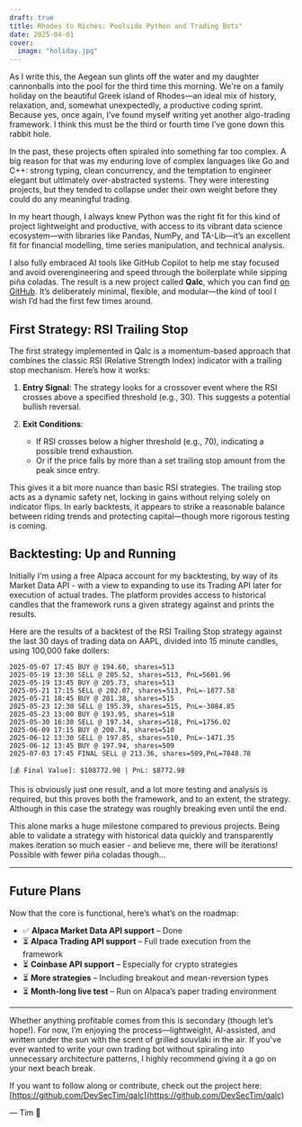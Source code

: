 ```yaml
---
draft: true
title: Rhodes to Riches: Poolside Python and Trading Bots"
date: 2025-04-01
cover:
  image: "holiday.jpg"
---
```


As I write this, the Aegean sun glints off the water and my daughter cannonballs into the pool for the third time this morning. We're on a family holiday on the beautiful Greek island of Rhodes—an ideal mix of history, relaxation, and, somewhat unexpectedly, a productive coding sprint. Because yes, once again, I’ve found myself writing yet another algo-trading framework. I think this must be the third or fourth time I’ve gone down this rabbit hole.

In the past, these projects often spiraled into something far too complex. A big reason for that was my enduring love of complex languages like Go and C++: strong typing, clean concurrency, and the temptation to engineer elegant but ultimately over-abstracted systems. They were interesting projects, but they tended to collapse under their own weight before they could do any meaningful trading. 

In my heart though, I always knew Python was the right fit for this kind of project lightweight and productive, with access to its vibrant data science ecosystem—with libraries like Pandas, NumPy, and TA-Lib—it’s an excellent fit for financial modelling, time series manipulation, and technical analysis.

I also fully embraced AI tools like GitHub Copilot to help me stay focused and avoid overengineering and speed through the boilerplate while sipping piña coladas. The result is a new project called **Qalc**, which you can find [on GitHub](https://github.com/DevSecTim/qalc). It’s deliberately minimal, flexible, and modular—the kind of tool I wish I’d had the first few times around.

## First Strategy: RSI Trailing Stop

The first strategy implemented in Qalc is a momentum-based approach that combines the classic RSI (Relative Strength Index) indicator with a trailing stop mechanism. Here’s how it works:

1. **Entry Signal**: The strategy looks for a crossover event where the RSI crosses above a specified threshold (e.g., 30). This suggests a potential bullish reversal.
2. **Exit Conditions**:

   * If RSI crosses below a higher threshold (e.g., 70), indicating a possible trend exhaustion.
   * Or if the price falls by more than a set trailing stop amount from the peak since entry.

This gives it a bit more nuance than basic RSI strategies. The trailing stop acts as a dynamic safety net, locking in gains without relying solely on indicator flips. In early backtests, it appears to strike a reasonable balance between riding trends and protecting capital—though more rigorous testing is coming.

## Backtesting: Up and Running

Initially I'm using a free Alpaca account for my backtesting, by way of its Market Data API - with a view to expanding to use its Trading API later for execution of actual trades. The platform provides access to historical candles that the framework runs a given strategy against and prints the results.

Here are the results of a backtest of the RSI Trailing Stop strategy against the last 30 days of trading data on AAPL, divided into 15 minute candles, using 100,000 fake dollers:

```
2025-05-07 17:45 BUY @ 194.60, shares=513
2025-05-19 13:30 SELL @ 205.52, shares=513, PnL=5601.96
2025-05-19 13:45 BUY @ 205.73, shares=513
2025-05-21 17:15 SELL @ 202.07, shares=513, PnL=-1877.58
2025-05-21 18:45 BUY @ 201.38, shares=515
2025-05-23 12:30 SELL @ 195.39, shares=515, PnL=-3084.85
2025-05-23 13:00 BUY @ 193.95, shares=518
2025-05-30 16:30 SELL @ 197.34, shares=518, PnL=1756.02
2025-06-09 17:15 BUY @ 200.74, shares=510
2025-06-12 13:30 SELL @ 197.85, shares=510, PnL=-1471.35
2025-06-12 13:45 BUY @ 197.94, shares=509
2025-07-03 17:45 FINAL SELL @ 213.36, shares=509,PnL=7848.78

[💰 Final Value]: $108772.98 | PnL: $8772.98
```

This is obviously just one result, and a lot more testing and analysis is required, but this proves both the framework, and to an extent, the strategy.  Although in this case the strategy was roughly breaking even until the end.

This alone marks a huge milestone compared to previous projects. Being able to validate a strategy with historical data quickly and transparently makes iteration so much easier - and believe me, there will be iterations! Possible with fewer piña coladas though...

---

## Future Plans

Now that the core is functional, here’s what’s on the roadmap:

* ✅ **Alpaca Market Data API support** – Done
* ⏳ **Alpaca Trading API support** – Full trade execution from the framework
* ⏳ **Coinbase API support** – Especially for crypto strategies
* ⏳ **More strategies** – Including breakout and mean-reversion types
* ⏳ **Month-long live test** – Run on Alpaca’s paper trading environment

---

Whether anything profitable comes from this is secondary (though let’s hope!). For now, I’m enjoying the process—lightweight, AI-assisted, and written under the sun with the scent of grilled souvlaki in the air. If you've ever wanted to write your own trading bot without spiraling into unnecessary architecture patterns, I highly recommend giving it a go on your next beach break.

If you want to follow along or contribute, check out the project here: [https://github.com/DevSecTim/qalc](https://github.com/DevSecTim/qalc)

— Tim 🍹
